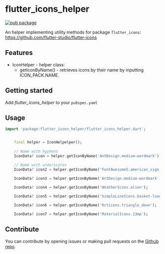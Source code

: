 # flutter_icons_helper

[![pub package](https://img.shields.io/pub/v/flutter_icons_helper.svg)](https://pub.dartlang.org/packages/flutter_icons_helper)

An helper implementing utility methods for package `flutter_icons`: https://github.com/flutter-studio/flutter-icons

## Features

- IconHelper - helper class:
  - getIconByName() - retrieves icons by their name by inputting ICON_PACK.NAME.

## Getting started

Add *flutter_icons_helper* to your `pubspec.yaml`

## Usage

```dart
import 'package:flutter_icons_helper/flutter_icons_helper.dart';


    final helper = IconHelpelper();
    
    // Name with hyphens
    IconData? icon = helper.getIconByName('AntDesign.medium-wordmark');

    // Name with underscores
    IconData? icon2 = helper.getIconByName('FontAwesome5.american_sign_language_interpreting');

    IconData? icon3 = helper.getIconByName('AntDesign.medium-wordmark');
    
    IconData? icon4 = helper.getIconByName('WeatherIcons.alien');

    IconData? icon5 = helper.getIconByName('SimpleLineIcons.basket-loaded');

    IconData? icon6 = helper.getIconByName('Octicons.triangle_down');

    IconData? icon7 = helper.getIconByName('MaterialIcons.13mp');
```

## Contribute

You can contribute by opening issues or making pull requests on the [Github repo](https://github.com/S0NN1/flutter_icons_helper).
